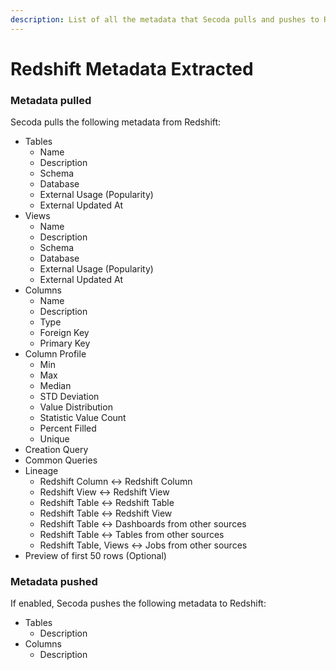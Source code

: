 ```yaml
---
description: List of all the metadata that Secoda pulls and pushes to Redshift
---
```


# Redshift Metadata Extracted

### Metadata pulled

Secoda pulls the following metadata from Redshift:

* Tables
  * Name
  * Description
  * Schema
  * Database
  * External Usage (Popularity)
  * External Updated At
* Views&#x20;
  * Name
  * Description
  * Schema
  * Database
  * External Usage (Popularity)
  * External Updated At
* Columns
  * Name
  * Description
  * Type
  * Foreign Key
  * Primary Key
* Column Profile
  * Min
  * Max
  * Median
  * STD Deviation
  * Value Distribution
  * Statistic Value Count
  * Percent Filled&#x20;
  * Unique
* Creation Query
* Common Queries
* Lineage
  * Redshift Column <-> Redshift Column
  * Redshift View <-> Redshift View
  * Redshift Table <-> Redshift Table
  * Redshift Table <-> Redshift View
  * Redshift Table <-> Dashboards from other sources
  * Redshift Table <-> Tables from other sources
  * Redshift Table, Views <-> Jobs from other sources
* Preview of first 50 rows (Optional)

### Metadata pushed

If enabled, Secoda pushes the following metadata to Redshift:

* Tables
  * Description
* Columns
  * Description
